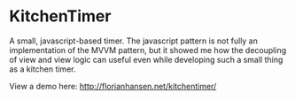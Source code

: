 # KitchenTimer

A small, javascript-based timer.
The javascript pattern is not fully an implementation of the MVVM pattern,
but it showed me how the decoupling of view and view logic can useful even
while developing such a small thing as a kitchen timer.

View a demo here: http://florianhansen.net/kitchentimer/
